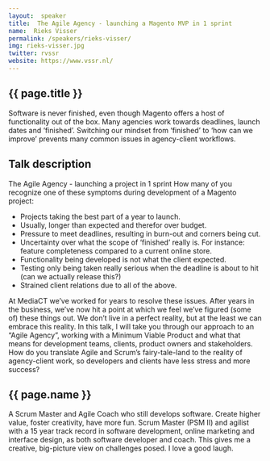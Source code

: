 ```yaml
---
layout:  speaker
title:  The Agile Agency - launching a Magento MVP in 1 sprint
name:  Rieks Visser
permalink: /speakers/rieks-visser/
img: rieks-visser.jpg
twitter: rvssr
website: https://www.vssr.nl/
---
```


## {{ page.title }}
Software is never finished, even though Magento offers a host of functionality out of the box. Many agencies work towards deadlines, launch dates and ‘finished’. Switching our mindset from ‘finished’ to ‘how can we improve’ prevents many common issues in agency-client workflows.

## Talk description
The Agile Agency - launching a project in 1 sprint
How many of you recognize one of these symptoms during development of a Magento project:

* Projects taking the best part of a year to launch.
* Usually, longer than expected and therefor over budget.
* Pressure to meet deadlines, resulting in burn-out and corners being cut.
* Uncertainty over what the scope of ‘finished’ really is. For instance: feature completeness compared to a current online store.
* Functionality being developed is not what the client expected.
* Testing only being taken really serious when the deadline is about to hit (can we actually release this?)
* Strained client relations due to all of the above.

At MediaCT we’ve worked for years to resolve these issues. After years in the business, we’ve now hit a point at which we feel we’ve figured (some of) these things out. We don’t live in a perfect reality, but at the least we can embrace this reality. In this talk, I will take you through our approach to an “Agile Agency”, working with a Minimum Viable Product and what that means for development teams, clients, product owners and stakeholders. How do you translate Agile and Scrum’s fairy-tale-land to the reality of agency-client work, so developers and clients have less stress and more success?

## {{ page.name }}
A Scrum Master and Agile Coach who still develops software. Create higher value, foster creativity, have more fun. Scrum Master (PSM II) and agilist with a 15 year track record in software development, online marketing and interface design, as both software developer and coach. This gives me a creative, big-picture view on challenges posed. I love a good laugh.
